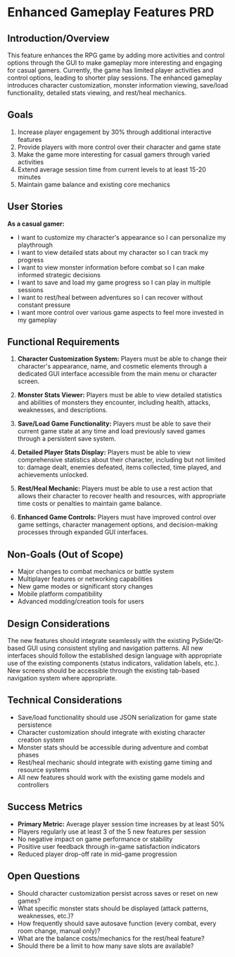 # Enhanced Gameplay Features PRD

## Introduction/Overview

This feature enhances the RPG game by adding more activities and control options through the GUI to make gameplay more interesting and engaging for casual gamers. Currently, the game has limited player activities and control options, leading to shorter play sessions. The enhanced gameplay introduces character customization, monster information viewing, save/load functionality, detailed stats viewing, and rest/heal mechanics.

## Goals

1. Increase player engagement by 30% through additional interactive features
2. Provide players with more control over their character and game state
3. Make the game more interesting for casual gamers through varied activities
4. Extend average session time from current levels to at least 15-20 minutes
5. Maintain game balance and existing core mechanics

## User Stories

**As a casual gamer:**
- I want to customize my character's appearance so I can personalize my playthrough
- I want to view detailed stats about my character so I can track my progress
- I want to view monster information before combat so I can make informed strategic decisions
- I want to save and load my game progress so I can play in multiple sessions
- I want to rest/heal between adventures so I can recover without constant pressure
- I want more control over various game aspects to feel more invested in my gameplay

## Functional Requirements

1. **Character Customization System:** Players must be able to change their character's appearance, name, and cosmetic elements through a dedicated GUI interface accessible from the main menu or character screen.

2. **Monster Stats Viewer:** Players must be able to view detailed statistics and abilities of monsters they encounter, including health, attacks, weaknesses, and descriptions.

3. **Save/Load Game Functionality:** Players must be able to save their current game state at any time and load previously saved games through a persistent save system.

4. **Detailed Player Stats Display:** Players must be able to view comprehensive statistics about their character, including but not limited to: damage dealt, enemies defeated, items collected, time played, and achievements unlocked.

5. **Rest/Heal Mechanic:** Players must be able to use a rest action that allows their character to recover health and resources, with appropriate time costs or penalties to maintain game balance.

6. **Enhanced Game Controls:** Players must have improved control over game settings, character management options, and decision-making processes through expanded GUI interfaces.

## Non-Goals (Out of Scope)

- Major changes to combat mechanics or battle system
- Multiplayer features or networking capabilities
- New game modes or significant story changes
- Mobile platform compatibility
- Advanced modding/creation tools for users

## Design Considerations

The new features should integrate seamlessly with the existing PySide/Qt-based GUI using consistent styling and navigation patterns. All new interfaces should follow the established design language with appropriate use of the existing components (status indicators, validation labels, etc.). New screens should be accessible through the existing tab-based navigation system where appropriate.

## Technical Considerations

- Save/load functionality should use JSON serialization for game state persistence
- Character customization should integrate with existing character creation system
- Monster stats should be accessible during adventure and combat phases
- Rest/heal mechanic should integrate with existing game timing and resource systems
- All new features should work with the existing game models and controllers

## Success Metrics

- **Primary Metric:** Average player session time increases by at least 50%
- Players regularly use at least 3 of the 5 new features per session
- No negative impact on game performance or stability
- Positive user feedback through in-game satisfaction indicators
- Reduced player drop-off rate in mid-game progression

## Open Questions

- Should character customization persist across saves or reset on new games?
- What specific monster stats should be displayed (attack patterns, weaknesses, etc.)?
- How frequently should save autosave function (every combat, every room change, manual only)?
- What are the balance costs/mechanics for the rest/heal feature?
- Should there be a limit to how many save slots are available?
